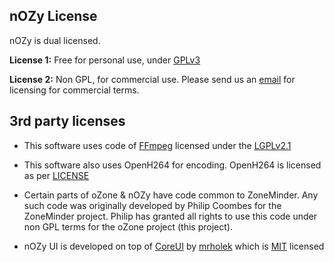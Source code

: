 nOZy License
--------------

nOZy is dual licensed. 

**License 1:** Free for personal use, under [GPLv3](http://www.gnu.org/licenses/gpl-3.0.en.html)

**License 2:** Non GPL, for commercial use. Please send us an <a href="mailto:hey@ozone.network">email</a> for licensing for commercial terms. 

3rd party licenses
-------------------
* This software uses code of <a href=http://ffmpeg.org>FFmpeg</a> licensed under the <a href=http://www.gnu.org/licenses/old-licenses/lgpl-2.1.html>LGPLv2.1</a> 
* This software also uses OpenH264 for encoding. OpenH264 is licensed as per [LICENSE](https://github.com/cisco/openh264/blob/master/LICENSE)

* Certain parts of oZone & nOZy have code common to ZoneMinder. Any such code was originally developed by Philip Coombes for the ZoneMinder project. Philip has granted all rights to use this code under non GPL terms for the oZone project (this project).

* nOZy UI is developed on top of [CoreUI](https://github.com/mrholek/CoreUI-Free-Bootstrap-Admin-Template/) by [mrholek](https://github.com/mrholek/) which is [MIT](https://github.com/mrholek/CoreUI-Free-Bootstrap-Admin-Template/blob/master/LICENSE) licensed
